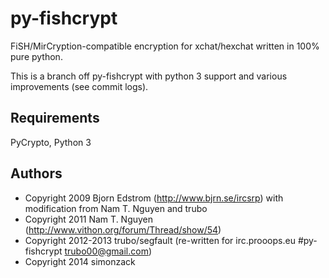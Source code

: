 py-fishcrypt
============

FiSH/MirCryption-compatible encryption for xchat/hexchat written in 100% pure python.

This is a branch off py-fishcrypt with python 3 support and various improvements (see commit logs).

Requirements
------------
PyCrypto, Python 3

Authors
-------
- Copyright 2009 Bjorn Edstrom (http://www.bjrn.se/ircsrp) with modification from Nam T. Nguyen and trubo
- Copyright 2011 Nam T. Nguyen (http://www.vithon.org/forum/Thread/show/54)
- Copyright 2012-2013 trubo/segfault (re-written for irc.prooops.eu #py-fishcrypt trubo00@gmail.com)
- Copyright 2014 simonzack
